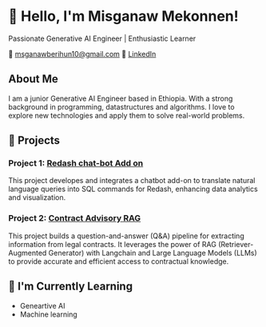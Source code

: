 # 👋 Hello, I'm Misganaw Mekonnen!

Passionate Generative AI Engineer | Enthusiastic Learner 

📧 msganawberihun10@gmail.com
💼 [LinkedIn](https://www.linkedin.com/in/misganaw-mekonnen-5214961a6)

## About Me

I am a junior Generative AI Engineer based in Ethiopia. With a strong background in programming, datastructures and algorithms. I love to explore new technologies and apply them to solve real-world problems.

## 🚀 Projects

### Project 1: [Redash chat-bot Add on](https://github.com/Misganaw-Berihun/Redash-Add-On---LLM-Chatbot-for-Advanced-Analytics-and-Visualization)
This project developes and integrates a chatbot add-on to translate natural language queries into SQL commands for Redash, enhancing data
analytics and visualization.

### Project 2: [Contract Advisory RAG](https://github.com/Misganaw-Berihun/Contract_advisor_RAGhttps://github.com/Misganaw-Berihun/Contract_advisor_RAG)
This project builds a question-and-answer (Q&A) pipeline for extracting information from legal contracts. It leverages the power of RAG (Retriever-Augmented Generator) with Langchain and Large Language Models (LLMs) to provide accurate and efficient access to contractual knowledge.

<!-- Add more projects as needed -->

## 🌱 I'm Currently Learning

- Geneartive AI
- Machine learning
<!-- Add more learning points as needed -->

